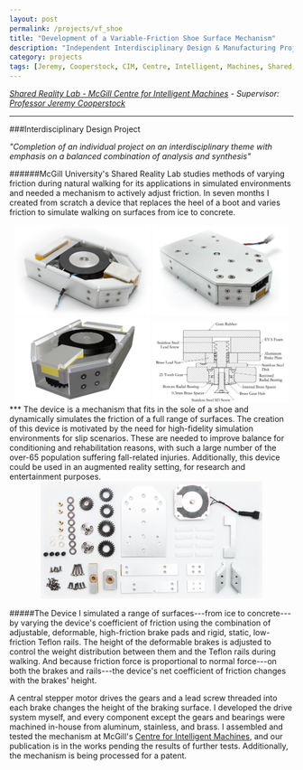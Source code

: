```yaml
---
layout: post
permalink: /projects/vf_shoe
title: "Development of a Variable-Friction Shoe Surface Mechanism"
description: "Independent Interdisciplinary Design & Manufacturing Project"
category: projects
tags: [Jeremy, Cooperstock, CIM, Centre, Intelligent, Machines, Shared, Reality, variable-friction, variable, friction, shoe, surface, engineering, design, independent, interdisciplinary, robotics, mechatronics, mechanical, personal, Michael, Elliot, King, McGill, University]
---
```


*[Shared Reality Lab - McGill Centre for Intelligent Machines](http://www.cim.mcgill.ca/sre/) - Supervisor: [Professor Jeremy Cooperstock](http://www.cim.mcgill.ca/~jer/)*

****

###Interdisciplinary Design Project

*"Completion of an individual project on an interdisciplinary theme with emphasis on a balanced combination of analysis and synthesis"*

######McGill University's Shared Reality Lab studies methods of varying friction during natural walking for its applications in simulated environments and needed a mechanism to actively adjust friction. In seven months I created from scratch a device that replaces the heel of a boot and varies friction to simulate walking on surfaces from ice to concrete.  

<div align="center">
	<img alt="Fully functional prototype (Top) - design, manufactured, and tested in 7 months" src="/images/prototype.png" width="48%">
	<img alt="Fully functional prototype (Bottom) - design, manufactured, and tested in 7 months" src="/images/overview_bottom.jpg" width="48%"></br>
	<img alt="CAD model of the mechanism - 110mm x 70mm x 22mm" src="/images/shoeCAD.png" width="48%">
	<img alt="Cutaway of the brake mechanism" src="/images/cutaway.png" width="48%"></br>
</div> 
***
The device is a mechanism that fits in the sole of a shoe and dynamically simulates the friction of a full range of surfaces.  The creation of this device is motivated by the need for high-fidelity simulation environments for slip scenarios.  These are needed to improve balance for conditioning and rehabilitation reasons, with such a large number of the over-65 population suffering fall-related injuries.  Additionally, this device could be used in an augmented reality setting, for research and entertainment purposes.  

<div align="center">
	<img alt="All the machined components and hardware" src="/images/components.jpg" width="78%">
</div>

#####The Device
I simulated a range of surfaces---from ice to concrete---by varying the device's coefficient of friction using the combination of adjustable, deformable, high-friction brake pads and rigid, static, low-friction Teflon rails.  The height of the deformable brakes is adjusted to control the weight distribution between them and the Teflon rails during walking. And because friction force is proportional to normal force---on both the brakes and rails---the device's net coefficient of friction changes with the brakes' height. 

A central stepper motor drives the gears and a lead screw threaded into each brake changes the height of the braking surface.  I developed the drive system myself, and every component except the gears and bearings were machined in-house from aluminum, stainless, and brass.  I assembled and tested the mechanism at McGill's [Centre for Intelligent Machines](http://www.cim.mcgill.ca/sre/), and our publication is in the works pending the results of further tests.  Additionally, the mechanism is being processed for a patent.
